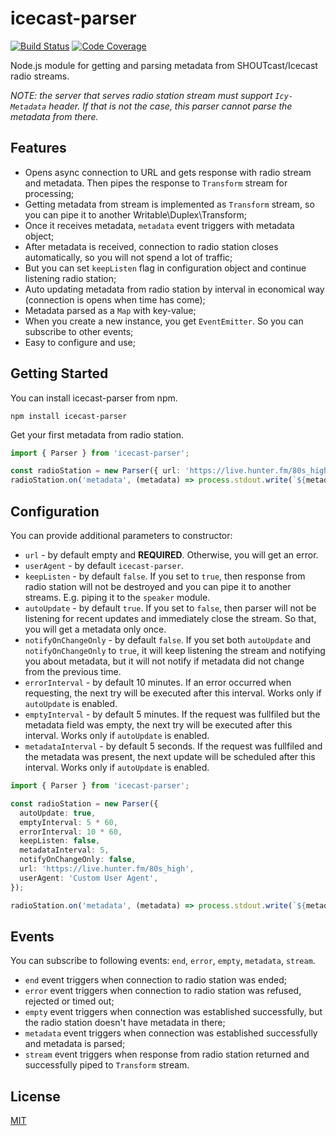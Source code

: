 # icecast-parser

[![Build Status](https://travis-ci.com/ghaiklor/icecast-parser.svg?branch=master)](https://travis-ci.com/ghaiklor/icecast-parser)
[![Code Coverage](https://codecov.io/gh/ghaiklor/icecast-parser/branch/master/graph/badge.svg)](https://codecov.io/gh/ghaiklor/icecast-parser)

Node.js module for getting and parsing metadata from SHOUTcast/Icecast radio streams.

*NOTE: the server that serves radio station stream must support `Icy-Metadata` header. If that is not the case, this parser cannot parse the metadata from there.*

## Features

- Opens async connection to URL and gets response with radio stream and metadata. Then pipes the response to `Transform` stream for processing;
- Getting metadata from stream is implemented as `Transform` stream, so you can pipe it to another Writable\Duplex\Transform;
- Once it receives metadata, `metadata` event triggers with metadata object;
- After metadata is received, connection to radio station closes automatically, so you will not spend a lot of traffic;
- But you can set `keepListen` flag in configuration object and continue listening radio station;
- Auto updating metadata from radio station by interval in economical way (connection is opens when time has come);
- Metadata parsed as a `Map` with key-value;
- When you create a new instance, you get `EventEmitter`. So you can subscribe to other events;
- Easy to configure and use;

## Getting Started

You can install icecast-parser from npm.

```shell
npm install icecast-parser
```

Get your first metadata from radio station.

```typescript
import { Parser } from 'icecast-parser';

const radioStation = new Parser({ url: 'https://live.hunter.fm/80s_high' });
radioStation.on('metadata', (metadata) => process.stdout.write(`${metadata.get('StreamTitle') ?? 'unknown'}\n`));
```

## Configuration

You can provide additional parameters to constructor:

- `url` - by default empty and **REQUIRED**. Otherwise, you will get an error.
- `userAgent` - by default `icecast-parser`.
- `keepListen` - by default `false`. If you set to `true`, then response from radio station will not be destroyed and you can pipe it to another streams. E.g. piping it to the `speaker` module.
- `autoUpdate` - by default `true`. If you set to `false`, then parser will not be listening for recent updates and immediately close the stream. So that, you will get a metadata only once.
- `notifyOnChangeOnly` - by default `false`. If you set both `autoUpdate` and `notifyOnChangeOnly` to `true`, it will keep listening the stream and notifying you about metadata, but it will not notify if metadata did not change from the previous time.
- `errorInterval` - by default 10 minutes. If an error occurred when requesting, the next try will be executed after this interval. Works only if `autoUpdate` is enabled.
- `emptyInterval` - by default 5 minutes. If the request was fullfiled but the metadata field was empty, the next try will be executed after this interval. Works only if `autoUpdate` is enabled.
- `metadataInterval` - by default 5 seconds. If the request was fullfiled and the metadata was present, the next update will be scheduled after this interval. Works only if `autoUpdate` is enabled.

```typescript
import { Parser } from 'icecast-parser';

const radioStation = new Parser({
  autoUpdate: true,
  emptyInterval: 5 * 60,
  errorInterval: 10 * 60,
  keepListen: false,
  metadataInterval: 5,
  notifyOnChangeOnly: false,
  url: 'https://live.hunter.fm/80s_high',
  userAgent: 'Custom User Agent',
});

radioStation.on('metadata', (metadata) => process.stdout.write(`${metadata.get('StreamTitle') ?? 'unknown'}\n`));
```

## Events

You can subscribe to following events: `end`, `error`, `empty`, `metadata`, `stream`.

- `end` event triggers when connection to radio station was ended;
- `error` event triggers when connection to radio station was refused, rejected or timed out;
- `empty` event triggers when connection was established successfully, but the radio station doesn't have metadata in there;
- `metadata` event triggers when connection was established successfully and metadata is parsed;
- `stream` event triggers when response from radio station returned and successfully piped to `Transform` stream.

## License

[MIT](./LICENSE)
